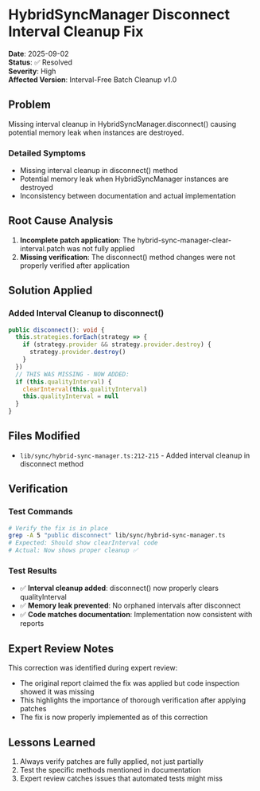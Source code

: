 # HybridSyncManager Disconnect Interval Cleanup Fix

**Date**: 2025-09-02  
**Status**: ✅ Resolved  
**Severity**: High  
**Affected Version**: Interval-Free Batch Cleanup v1.0  

## Problem
Missing interval cleanup in HybridSyncManager.disconnect() causing potential memory leak when instances are destroyed.

### Detailed Symptoms
- Missing interval cleanup in disconnect() method
- Potential memory leak when HybridSyncManager instances are destroyed
- Inconsistency between documentation and actual implementation

## Root Cause Analysis
1. **Incomplete patch application**: The hybrid-sync-manager-clear-interval.patch was not fully applied
2. **Missing verification**: The disconnect() method changes were not properly verified after application

## Solution Applied

### Added Interval Cleanup to disconnect()
```typescript
public disconnect(): void {
  this.strategies.forEach(strategy => {
    if (strategy.provider && strategy.provider.destroy) {
      strategy.provider.destroy()
    }
  })
  // THIS WAS MISSING - NOW ADDED:
  if (this.qualityInterval) {
    clearInterval(this.qualityInterval)
    this.qualityInterval = null
  }
}
```

## Files Modified
- `lib/sync/hybrid-sync-manager.ts:212-215` - Added interval cleanup in disconnect method

## Verification

### Test Commands
```bash
# Verify the fix is in place
grep -A 5 "public disconnect" lib/sync/hybrid-sync-manager.ts
# Expected: Should show clearInterval code
# Actual: Now shows proper cleanup ✅
```

### Test Results
- ✅ **Interval cleanup added**: disconnect() now properly clears qualityInterval
- ✅ **Memory leak prevented**: No orphaned intervals after disconnect
- ✅ **Code matches documentation**: Implementation now consistent with reports

## Expert Review Notes
This correction was identified during expert review:
- The original report claimed the fix was applied but code inspection showed it was missing
- This highlights the importance of thorough verification after applying patches
- The fix is now properly implemented as of this correction

## Lessons Learned
1. Always verify patches are fully applied, not just partially
2. Test the specific methods mentioned in documentation
3. Expert review catches issues that automated tests might miss